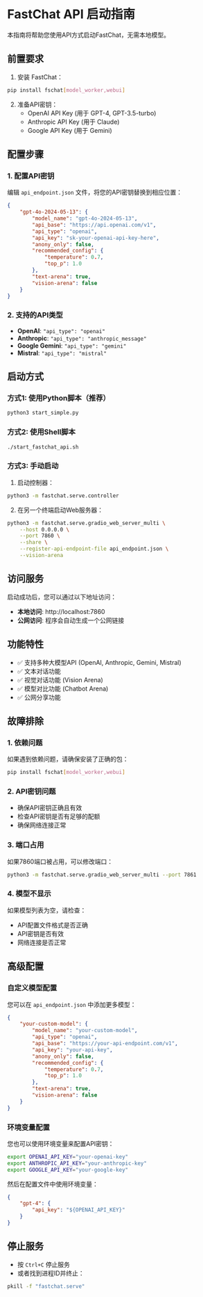 # FastChat API 启动指南

本指南将帮助您使用API方式启动FastChat，无需本地模型。

## 前置要求

1. 安装 FastChat：
```bash
pip install fschat[model_worker,webui]
```

2. 准备API密钥：
   - OpenAI API Key (用于 GPT-4, GPT-3.5-turbo)
   - Anthropic API Key (用于 Claude)
   - Google API Key (用于 Gemini)

## 配置步骤

### 1. 配置API密钥

编辑 `api_endpoint.json` 文件，将您的API密钥替换到相应位置：

```json
{
    "gpt-4o-2024-05-13": {
        "model_name": "gpt-4o-2024-05-13",
        "api_base": "https://api.openai.com/v1",
        "api_type": "openai",
        "api_key": "sk-your-openai-api-key-here",
        "anony_only": false,
        "recommended_config": {
            "temperature": 0.7,
            "top_p": 1.0
        },
        "text-arena": true,
        "vision-arena": false
    }
}
```

### 2. 支持的API类型

- **OpenAI**: `"api_type": "openai"`
- **Anthropic**: `"api_type": "anthropic_message"`
- **Google Gemini**: `"api_type": "gemini"`
- **Mistral**: `"api_type": "mistral"`

## 启动方式

### 方式1: 使用Python脚本（推荐）

```bash
python3 start_simple.py
```

### 方式2: 使用Shell脚本

```bash
./start_fastchat_api.sh
```

### 方式3: 手动启动

1. 启动控制器：
```bash
python3 -m fastchat.serve.controller
```

2. 在另一个终端启动Web服务器：
```bash
python3 -m fastchat.serve.gradio_web_server_multi \
    --host 0.0.0.0 \
    --port 7860 \
    --share \
    --register-api-endpoint-file api_endpoint.json \
    --vision-arena
```

## 访问服务

启动成功后，您可以通过以下地址访问：

- **本地访问**: http://localhost:7860
- **公网访问**: 程序会自动生成一个公网链接

## 功能特性

- ✅ 支持多种大模型API (OpenAI, Anthropic, Gemini, Mistral)
- ✅ 文本对话功能
- ✅ 视觉对话功能 (Vision Arena)
- ✅ 模型对比功能 (Chatbot Arena)
- ✅ 公网分享功能

## 故障排除

### 1. 依赖问题
如果遇到依赖问题，请确保安装了正确的包：
```bash
pip install fschat[model_worker,webui]
```

### 2. API密钥问题
- 确保API密钥正确且有效
- 检查API密钥是否有足够的配额
- 确保网络连接正常

### 3. 端口占用
如果7860端口被占用，可以修改端口：
```bash
python3 -m fastchat.serve.gradio_web_server_multi --port 7861
```

### 4. 模型不显示
如果模型列表为空，请检查：
- API配置文件格式是否正确
- API密钥是否有效
- 网络连接是否正常

## 高级配置

### 自定义模型配置

您可以在 `api_endpoint.json` 中添加更多模型：

```json
{
    "your-custom-model": {
        "model_name": "your-custom-model",
        "api_type": "openai",
        "api_base": "https://your-api-endpoint.com/v1",
        "api_key": "your-api-key",
        "anony_only": false,
        "recommended_config": {
            "temperature": 0.7,
            "top_p": 1.0
        },
        "text-arena": true,
        "vision-arena": false
    }
}
```

### 环境变量配置

您也可以使用环境变量来配置API密钥：

```bash
export OPENAI_API_KEY="your-openai-key"
export ANTHROPIC_API_KEY="your-anthropic-key"
export GOOGLE_API_KEY="your-google-key"
```

然后在配置文件中使用环境变量：

```json
{
    "gpt-4": {
        "api_key": "${OPENAI_API_KEY}"
    }
}
```

## 停止服务

- 按 `Ctrl+C` 停止服务
- 或者找到进程ID并终止：
```bash
pkill -f "fastchat.serve"
``` 